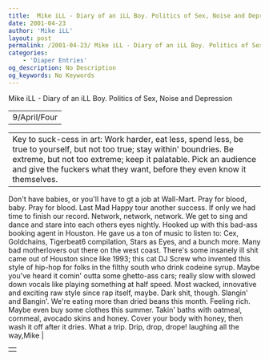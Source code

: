 ```yaml
---
title:  Mike iLL - Diary of an iLL Boy. Politics of Sex, Noise and Depression 
date: 2001-04-23
author: 'Mike iLL'
layout: post
permalink: /2001-04-23/ Mike iLL - Diary of an iLL Boy. Politics of Sex, Noise and Depression 
categories:
    - 'Diaper Entries'
og_description: No Description
og_keywords: No Keywords
---
```

<style>
body {
  background-color: ;
  color: ;
}
a {
  color: ;
}
a:active {
  color: ;
}
a:visited {
  color: ;
}
</style>

   Mike iLL - Diary of an iLL Boy. Politics of Sex, Noise and Depression     



|  |
| --- |
| 9/April/Four |

  
  



|  |
| --- |
| Key to suck-cess in art: Work harder, eat less, spend less, be true to yourself, but not too true; stay within' boundries. Be extreme, but not too extreme; keep it palatable. Pick an audience and give the fuckers what they want, before they even know it themselves.
Don't have babies, or you'll have to gt a job at Wall-Mart. Pray for blood, baby. Pray for blood.
Last Mad Happy tour another success. If only we had time to finish our record. Network, network, network. We get to sing and dance and stare into each others eyes nightly.
Hooked up with this bad-ass booking agent in Houston. He gave us a ton of music to listen to: Cex, Goldchains, Tigerbeat6 compilation, Stars as Eyes, and a bunch more. Many bad motherlovers out there on the west coast.
There's some insanely ill shit came out of Houston since like 1993; this cat DJ Screw who invented this style of hip-hop for folks in the filthy south who drink codeine syrup. Maybe you've heard it comin' outta some ghetto-ass cars; really slow with slowed down vocals like playing something at half speed. Most wacked, innovative and exciting raw style since rap itself, maybe. Dark shit, though. Slangin' and Bangin'.
We're eating more than dried beans this month. Feeling rich. Maybe even buy some clothes this summer.
Takin' baths with oatmeal, cornmeal, avocado skins and honey. Cover your body with honey, then wash it off after it dries. What a trip. Drip, drop, drope!
  laughing all the way,Mike
 |

   


|  |
| --- |
|   |

   
   
   
   
  

